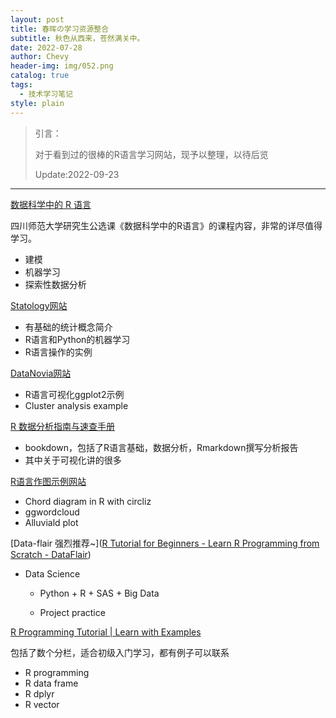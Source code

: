```yaml
---
layout: post
title: 春晖の学习资源整合
subtitle: 秋色从西来，苍然满关中。
date: 2022-07-28
author: Chevy
header-img: img/052.png
catalog: true
tags:
  - 技术学习笔记
style: plain
---
```


> 引言：
> 
> 对于看到过的很棒的R语言学习网站，现予以整理，以待后览 
> 
> Update:2022-09-23

---

[数据科学中的 R 语言](https://bookdown.org/wangminjie/R4DS/)

四川师范大学研究生公选课《数据科学中的R语言》的课程内容，非常的详尽值得学习。

- 建模
- 机器学习
- 探索性数据分析

[Statology网站](https://www.statology.org/machine-learning-tutorials/)

- 有基础的统计概念简介
- R语言和Python的机器学习
- R语言操作的实例

[DataNovia网站](https://www.datanovia.com/en/blog/category/ggplot2/)

- R语言可视化ggplot2示例
- Cluster analysis example

[R 数据分析指南与速查手册](https://bookdown.org/xiao/RAnalysisBook/)

- bookdown，包括了R语言基础，数据分析，Rmarkdown撰写分析报告
- 其中关于可视化讲的很多

[R语言作图示例网站](https://r-charts.com/flow/chord-diagram/)

- Chord diagram in R with circliz
- ggwordcloud
- Alluviald plot

[Data-flair 强烈推荐~]([R Tutorial for Beginners - Learn R Programming from Scratch - DataFlair](https://data-flair.training/blogs/r-tutorials-home/))

- Data Science
  
  - Python + R + SAS + Big Data
  
  - Project practice

[R Programming Tutorial | Learn with Examples](https://sparkbyexamples.com/r-tutorial-with-examples/)

包括了数个分栏，适合初级入门学习，都有例子可以联系

- R programming
- R data frame
- R dplyr
- R vector
